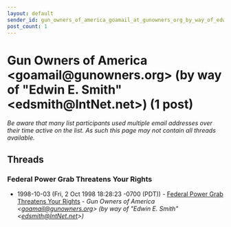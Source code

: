 ```yaml
---
layout: default
sender_id: gun_owners_of_america_goamail_at_gunowners_org_by_way_of_edwin_e_smith_edsmith_at_intnet_net_
post_count: 1
---
```


# Gun Owners of America <goamail<span>@</span>gunowners.org> (by way of "Edwin E. Smith" <edsmith<span>@</span>IntNet.net>) (1 post)

_Be aware that many list participants used multiple email addresses over their time active on the list. As such this page may not contain all threads available._

## Threads

### Federal Power Grab Threatens Your Rights
+ 1998-10-03 (Fri, 2 Oct 1998 18:28:23 -0700 (PDT)) - [Federal Power Grab Threatens Your Rights](/archive/1998/10/f56a3d70da7ee4c8e0f468aefc9eb587cbb8e3b89c335ca75728c4ed64910167) - _Gun Owners of America \<goamail@gunowners.org\> (by way of "Edwin E. Smith" \<edsmith@IntNet.net\>)_

